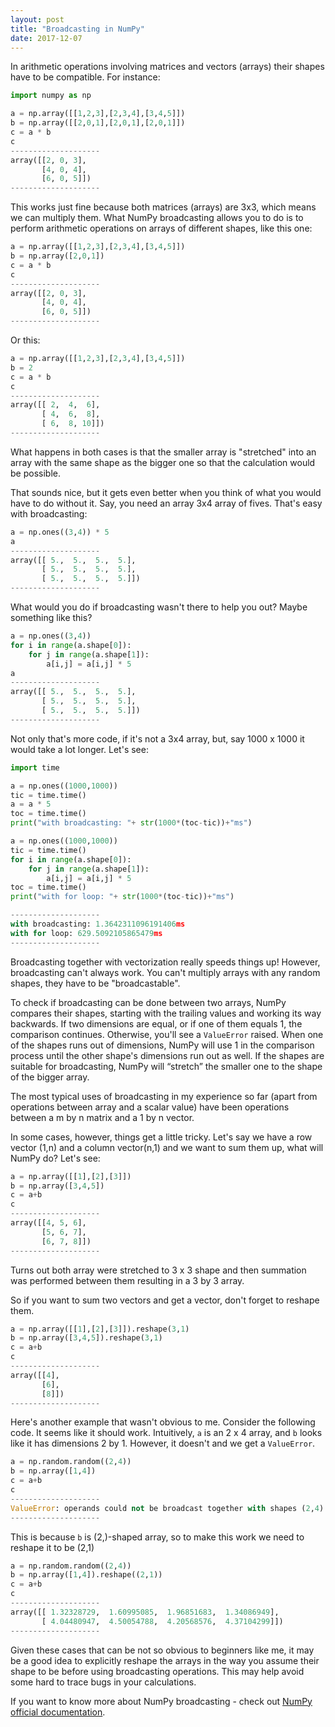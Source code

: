 ```yaml
---
layout: post
title: "Broadcasting in NumPy"
date: 2017-12-07
---
```


In arithmetic operations involving matrices and vectors (arrays) their shapes have to be compatible. For instance:

```python
import numpy as np

a = np.array([[1,2,3],[2,3,4],[3,4,5]])
b = np.array([[2,0,1],[2,0,1],[2,0,1]])
c = a * b
c
--------------------
array([[2, 0, 3],
       [4, 0, 4],
       [6, 0, 5]])
--------------------
```

This works just fine because both matrices (arrays) are 3x3, which means we can multiply them.
What NumPy broadcasting allows you to do is to perform arithmetic operations on arrays of different shapes, like this one:

```python
a = np.array([[1,2,3],[2,3,4],[3,4,5]])
b = np.array([2,0,1])
c = a * b
c
--------------------
array([[2, 0, 3],
       [4, 0, 4],
       [6, 0, 5]])
--------------------
```

Or this:

```python
a = np.array([[1,2,3],[2,3,4],[3,4,5]])
b = 2
c = a * b
c
--------------------
array([[ 2,  4,  6],
       [ 4,  6,  8],
       [ 6,  8, 10]])
--------------------
```

What happens in both cases is that the smaller array is "stretched" into an array with the same shape as the bigger one so that the calculation would be possible.

That sounds nice, but it gets even better when you think of what you would have to do without it.
Say, you need an array 3x4 array of fives. That's easy with broadcasting:

```python
a = np.ones((3,4)) * 5
a
--------------------
array([[ 5.,  5.,  5.,  5.],
       [ 5.,  5.,  5.,  5.],
       [ 5.,  5.,  5.,  5.]])
--------------------
```

What would you do if broadcasting wasn't there to help you out? Maybe something like this?

```python
a = np.ones((3,4))
for i in range(a.shape[0]):
    for j in range(a.shape[1]):
        a[i,j] = a[i,j] * 5
a
--------------------
array([[ 5.,  5.,  5.,  5.],
       [ 5.,  5.,  5.,  5.],
       [ 5.,  5.,  5.,  5.]])
--------------------
```

Not only that's more code, if it's not a 3x4 array, but, say 1000 x 1000 it would take a lot longer. Let's see:

```python
import time

a = np.ones((1000,1000))
tic = time.time()
a = a * 5
toc = time.time()
print("with broadcasting: "+ str(1000*(toc-tic))+"ms")

a = np.ones((1000,1000))
tic = time.time()
for i in range(a.shape[0]):
    for j in range(a.shape[1]):
        a[i,j] = a[i,j] * 5
toc = time.time()
print("with for loop: "+ str(1000*(toc-tic))+"ms")

--------------------
with broadcasting: 1.3642311096191406ms
with for loop: 629.5092105865479ms
--------------------
```

Broadcasting together with vectorization really speeds things up!
However, broadcasting can't always work. You can't multiply arrays with any random shapes, they have to be "broadcastable".

To check if broadcasting can be done between two arrays, NumPy compares their shapes, starting with the trailing values and working its way backwards.
If two dimensions are equal, or if one of them equals 1, the comparison continues. Otherwise, you'll see a `ValueError` raised. When one of the shapes runs out of dimensions, NumPy will use 1 in the comparison process until the other shape's dimensions run out as well. If the shapes are suitable for broadcasting, NumPy will “stretch” the smaller one to the shape of the bigger array.

The most typical uses of broadcasting in my experience so far (apart from operations between array and a scalar value) have been operations between a m by n matrix and a 1 by n vector.

In some cases, however, things get a little tricky.
Let's say we have a row vector (1,n) and a column vector(n,1) and we want to sum them up, what will NumPy do? Let's see:

```python
a = np.array([[1],[2],[3]])
b = np.array([3,4,5])
c = a+b
c
--------------------
array([[4, 5, 6],
       [5, 6, 7],
       [6, 7, 8]])
--------------------
```

Turns out both array were stretched to 3 x 3 shape and then summation was performed between them resulting in a 3 by 3 array.

So if you want to sum two vectors and get a vector, don't forget to reshape them.

```python
a = np.array([[1],[2],[3]]).reshape(3,1)
b = np.array([3,4,5]).reshape(3,1)
c = a+b
c
--------------------
array([[4],
       [6],
       [8]])
--------------------
```

Here's another example that wasn't obvious to me.
Consider the following code. It seems like it should work. Intuitively, `a` is an 2 x 4 array, and `b` looks like it has dimensions 2 by 1. However, it doesn't and we get a `ValueError`.

```python
a = np.random.random((2,4))
b = np.array([1,4])
c = a+b
c
--------------------
ValueError: operands could not be broadcast together with shapes (2,4) (2,)
--------------------
```

This is because `b` is (2,)-shaped array, so to make this work we need to reshape it to be (2,1)

```python
a = np.random.random((2,4))
b = np.array([1,4]).reshape((2,1))
c = a+b
c
--------------------
array([[ 1.32328729,  1.60995085,  1.96851683,  1.34086949],
       [ 4.04480947,  4.50054788,  4.20568576,  4.37104299]])
--------------------
```

Given these cases that can be not so obvious to beginners like me, it may be a good idea to explicitly reshape the arrays in the way you assume their shape to be before using broadcasting operations.
This may help avoid some hard to trace bugs in your calculations.

If you want to know more about NumPy broadcasting - check out [NumPy official documentation](https://docs.scipy.org/doc/numpy/user/basics.broadcasting.html).







